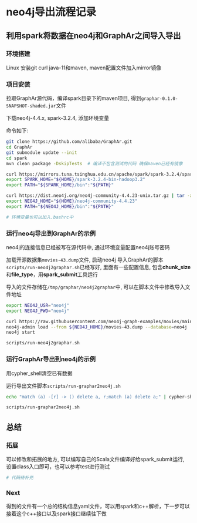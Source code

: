 # neo4j导出流程记录

## 利用spark将数据在neo4j和GraphAr之间导入导出

### 环境搭建

Linux 安装git curl java-11和maven, maven配置文件加入mirror镜像

### 项目安装

拉取GraphAr源代码，编译spark目录下的maven项目, 得到`graphar-0.1.0-SNAPSHOT-shaded.jar`文件

下载neo4j-4.4.x, spark-3.2.4, 添加环境变量

命令如下:

```bash
git clone https://github.com/alibaba/GraphAr.git
cd GraphAr
git submodule update --init
cd spark
mvn clean package -DskipTests  # 编译不包含测试的代码 确保maven已经有镜像

curl https://mirrors.tuna.tsinghua.edu.cn/apache/spark/spark-3.2.4/spark-3.2.4-bin-hadoop3.2.tgz | tar -xz -C ${HOME}/
export SPARK_HOME="${HOME}/spark-3.2.4-bin-hadoop3.2"  
export PATH="${SPARK_HOME}/bin":"${PATH}"

curl https://dist.neo4j.org/neo4j-community-4.4.23-unix.tar.gz | tar -xz -C ${HOME}/
export NEO4J_HOME="${HOME}/neo4j-community-4.4.23"
export PATH="${NEO4J_HOME}/bin":"${PATH}"

# 环境变量也可以加入.bashrc中
```

### 运行neo4j导出到GraphAr的示例

neo4j的连接信息已经被写在源代码中, 通过环境变量配置neo4j账号密码

加载开源数据集`movies-43.dump`文件, 启动neo4j
导入GraphAr的脚本`scripts/run-neo4j2graphar.sh`已经写好, 里面有一些配置信息, 包含**chunk_size**和**file_type**，用**spark_submit**工具运行

导入的文件存储在`/tmp/graphar/neo4j2graphar`中, 可以在脚本文件中修改导入文件地址

```bash
export NEO4J_USR="neo4j"
export NEO4J_PWD="neo4j"

curl https://raw.githubusercontent.com/neo4j-graph-examples/movies/main/data/movies-43.dump -o ${NEO4J_HOME}/movies-43.dump
neo4j-admin load --from ${NEO4J_HOME}/movies-43.dump --database=neo4j
neo4j start

scripts/run-neo4j2graphar.sh
```

### 运行GraphAr导出到neo4j的示例

用cypher_shell清空已有数据

运行导出文件脚本`scripts/run-graphar2neo4j.sh`

```bash
echo "match (a) -[r] -> () delete a, r;match (a) delete a;" | cypher-shell -u ${NEO4J_USR} -p ${NEO4J_PWD} -d neo4j --format plain

scripts/run-graphar2neo4j.sh
```

## 总结

### 拓展

可以修改和拓展的地方, 可以编写自己的Scala文件编译好给spark_submit运行, 设置class入口即可，也可以参考test进行测试

```bash
# 代码待补充
```

### Next

得到的文件有一个总的结构信息yaml文件，可以用spark和c++解析，下一步可以接着这个c++接口以及spark接口继续往下做
